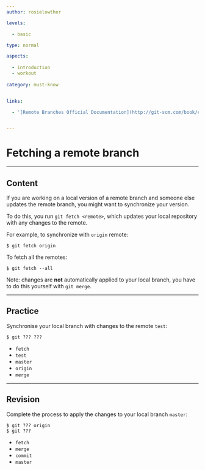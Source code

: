 ```yaml
---
author: rosielowther

levels:

  - basic

type: normal

aspects:
  
  - introduction
  - workout
  
category: must-know


links:

  - '[Remote Branches Official Documentation](http://git-scm.com/book/en/v2/Git-Branching-Remote-Branches){website}'


---
```


# Fetching a remote branch

---
## Content

If you are working on a local version of a remote branch and someone else updates the remote branch, you might want to synchronize your version.

To do this, you run `git fetch <remote>`, which updates your local repository with any changes to the remote.

For example, to synchronize with `origin` remote:
```
$ git fetch origin
```

To fetch all the remotes:
```
$ git fetch --all
```
Note: changes are **not** automatically applied to your local branch, you have to do this yourself with `git merge`.

---
## Practice

Synchronise your local branch with changes to the remote `test`:
```
$ git ??? ???
```

* `fetch`
* `test`
* `master`
* `origin`
* `merge`

---
## Revision

Complete the process to apply the changes to your local branch `master`:
```
$ git ??? origin
$ git ???
```

* `fetch`
* `merge`
* `commit`
* `master`

 
